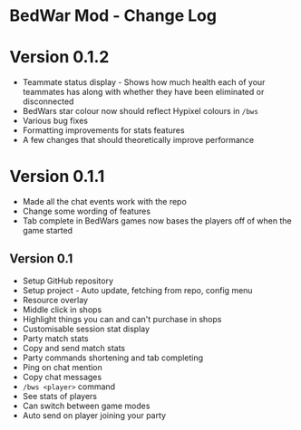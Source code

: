 # BedWar Mod - Change Log

# Version 0.1.2
- Teammate status display - Shows how much health each of your teammates has along with whether they have been eliminated or disconnected
- BedWars star colour now should reflect Hypixel colours in `/bws`
- Various bug fixes
- Formatting improvements for stats features
- A few changes that should theoretically improve performance

# Version 0.1.1
- Made all the chat events work with the repo
- Change some wording of features
- Tab complete in BedWars games now bases the players off of when the game started

## Version 0.1
- Setup GitHub repository
- Setup project - Auto update, fetching from repo, config menu
- Resource overlay
- Middle click in shops
- Highlight things you can and can't purchase in shops
- Customisable session stat display
- Party match stats
- Copy and send match stats
- Party commands shortening and tab completing
- Ping on chat mention
- Copy chat messages
- `/bws <player>` command
- See stats of players
- Can switch between game modes
- Auto send on player joining your party